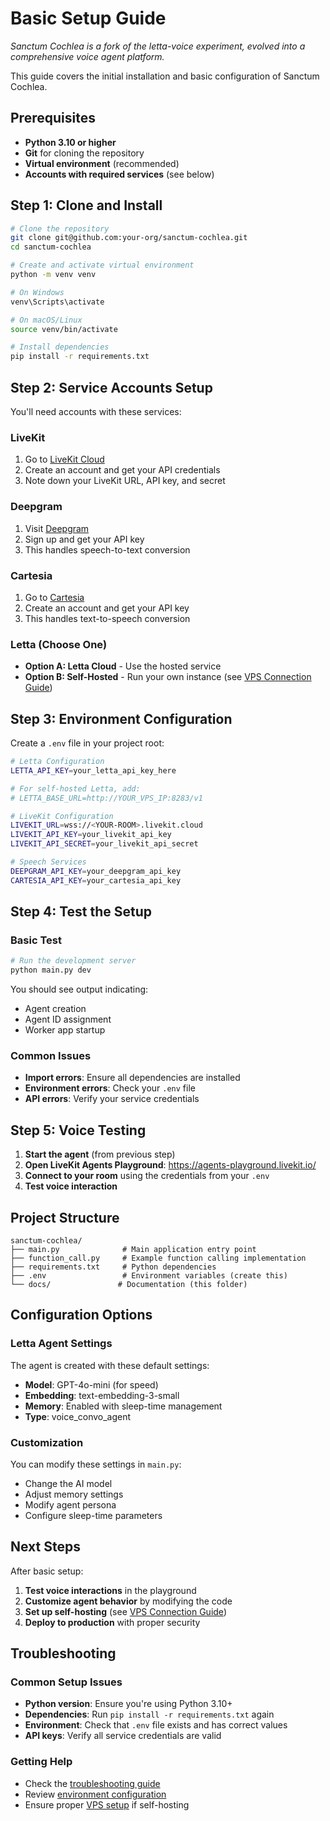 # Basic Setup Guide

*Sanctum Cochlea is a fork of the letta-voice experiment, evolved into a comprehensive voice agent platform.*

This guide covers the initial installation and basic configuration of Sanctum Cochlea.

## Prerequisites

- **Python 3.10 or higher**
- **Git** for cloning the repository
- **Virtual environment** (recommended)
- **Accounts with required services** (see below)

## Step 1: Clone and Install

```bash
# Clone the repository
git clone git@github.com:your-org/sanctum-cochlea.git
cd sanctum-cochlea

# Create and activate virtual environment
python -m venv venv

# On Windows
venv\Scripts\activate

# On macOS/Linux
source venv/bin/activate

# Install dependencies
pip install -r requirements.txt
```

## Step 2: Service Accounts Setup

You'll need accounts with these services:

### LiveKit
1. Go to [LiveKit Cloud](https://livekit.io/)
2. Create an account and get your API credentials
3. Note down your LiveKit URL, API key, and secret

### Deepgram
1. Visit [Deepgram](https://deepgram.com/)
2. Sign up and get your API key
3. This handles speech-to-text conversion

### Cartesia
1. Go to [Cartesia](https://cartesia.ai/)
2. Create an account and get your API key
3. This handles text-to-speech conversion

### Letta (Choose One)
- **Option A: Letta Cloud** - Use the hosted service
- **Option B: Self-Hosted** - Run your own instance (see [VPS Connection Guide](vps-connection.md))

## Step 3: Environment Configuration

Create a `.env` file in your project root:

```bash
# Letta Configuration
LETTA_API_KEY=your_letta_api_key_here

# For self-hosted Letta, add:
# LETTA_BASE_URL=http://YOUR_VPS_IP:8283/v1

# LiveKit Configuration
LIVEKIT_URL=wss://<YOUR-ROOM>.livekit.cloud
LIVEKIT_API_KEY=your_livekit_api_key
LIVEKIT_API_SECRET=your_livekit_api_secret

# Speech Services
DEEPGRAM_API_KEY=your_deepgram_api_key
CARTESIA_API_KEY=your_cartesia_api_key
```

## Step 4: Test the Setup

### Basic Test
```bash
# Run the development server
python main.py dev
```

You should see output indicating:
- Agent creation
- Agent ID assignment
- Worker app startup

### Common Issues
- **Import errors**: Ensure all dependencies are installed
- **Environment errors**: Check your `.env` file
- **API errors**: Verify your service credentials

## Step 5: Voice Testing

1. **Start the agent** (from previous step)
2. **Open LiveKit Agents Playground**: https://agents-playground.livekit.io/
3. **Connect to your room** using the credentials from your `.env`
4. **Test voice interaction**

## Project Structure

```
sanctum-cochlea/
├── main.py              # Main application entry point
├── function_call.py     # Example function calling implementation
├── requirements.txt     # Python dependencies
├── .env                 # Environment variables (create this)
└── docs/               # Documentation (this folder)
```

## Configuration Options

### Letta Agent Settings
The agent is created with these default settings:
- **Model**: GPT-4o-mini (for speed)
- **Embedding**: text-embedding-3-small
- **Memory**: Enabled with sleep-time management
- **Type**: voice_convo_agent

### Customization
You can modify these settings in `main.py`:
- Change the AI model
- Adjust memory settings
- Modify agent persona
- Configure sleep-time parameters

## Next Steps

After basic setup:
1. **Test voice interactions** in the playground
2. **Customize agent behavior** by modifying the code
3. **Set up self-hosting** (see [VPS Connection Guide](vps-connection.md))
4. **Deploy to production** with proper security

## Troubleshooting

### Common Setup Issues
- **Python version**: Ensure you're using Python 3.10+
- **Dependencies**: Run `pip install -r requirements.txt` again
- **Environment**: Check that `.env` file exists and has correct values
- **API keys**: Verify all service credentials are valid

### Getting Help
- Check the [troubleshooting guide](troubleshooting.md)
- Review [environment configuration](environment.md)
- Ensure proper [VPS setup](vps-connection.md) if self-hosting 